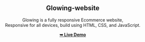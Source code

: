 <div align="center">
  
  

  <br />
  <br />

  <h2 align="center">Glowing-website</h2>

  Glowing is a fully responsive Ecommerce website, <br />Responsive for all devices, build using HTML, CSS, and JavaScript.

  <a href="https://codewithsadee.github.io/foodie/"><strong>➥ Live Demo</strong></a>

</div>

<br />
